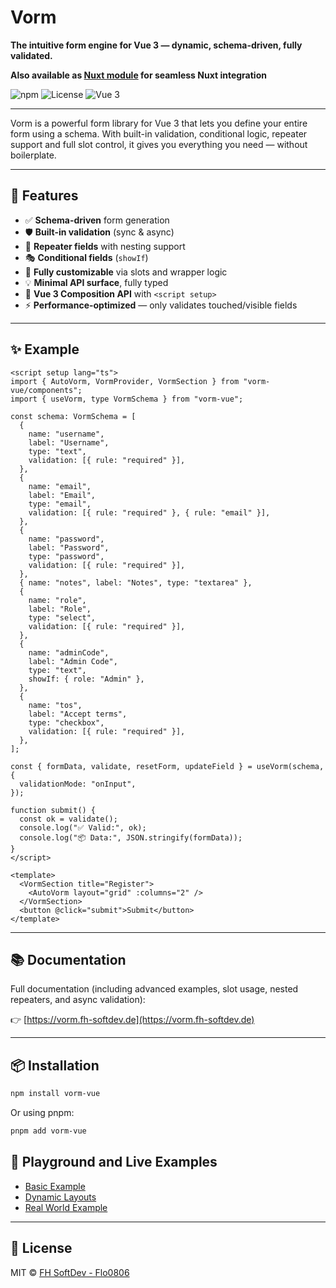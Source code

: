 # Vorm

**The intuitive form engine for Vue 3 — dynamic, schema-driven, fully validated.**

**Also available as [Nuxt module](https://npmjs.com/package/vorm-nuxt) for seamless Nuxt integration**

![npm](https://img.shields.io/npm/v/vorm-vue)
![License](https://img.shields.io/github/license/flo0806/vorm?cacheBust=1)
![Vue 3](https://img.shields.io/badge/vue-3.x-brightgreen)

---

Vorm is a powerful form library for Vue 3 that lets you define your entire form using a schema. With built-in validation, conditional logic, repeater support and full slot control, it gives you everything you need — without boilerplate.

---

## 🚀 Features

- ✅ **Schema-driven** form generation
- 🛡 **Built-in validation** (sync & async)
- 🔁 **Repeater fields** with nesting support
- 🎭 **Conditional fields** (`showIf`)
- 🎨 **Fully customizable** via slots and wrapper logic
- 💡 **Minimal API surface**, fully typed
- 🧩 **Vue 3 Composition API** with `<script setup>`
- ⚡ **Performance-optimized** — only validates touched/visible fields

---

## ✨ Example

```vue
<script setup lang="ts">
import { AutoVorm, VormProvider, VormSection } from "vorm-vue/components";
import { useVorm, type VormSchema } from "vorm-vue";

const schema: VormSchema = [
  {
    name: "username",
    label: "Username",
    type: "text",
    validation: [{ rule: "required" }],
  },
  {
    name: "email",
    label: "Email",
    type: "email",
    validation: [{ rule: "required" }, { rule: "email" }],
  },
  {
    name: "password",
    label: "Password",
    type: "password",
    validation: [{ rule: "required" }],
  },
  { name: "notes", label: "Notes", type: "textarea" },
  {
    name: "role",
    label: "Role",
    type: "select",
    validation: [{ rule: "required" }],
  },
  {
    name: "adminCode",
    label: "Admin Code",
    type: "text",
    showIf: { role: "Admin" },
  },
  {
    name: "tos",
    label: "Accept terms",
    type: "checkbox",
    validation: [{ rule: "required" }],
  },
];

const { formData, validate, resetForm, updateField } = useVorm(schema, {
  validationMode: "onInput",
});

function submit() {
  const ok = validate();
  console.log("✅ Valid:", ok);
  console.log("📦 Data:", JSON.stringify(formData));
}
</script>

<template>
  <VormSection title="Register">
    <AutoVorm layout="grid" :columns="2" />
  </VormSection>
  <button @click="submit">Submit</button>
</template>
```

---

## 📚 Documentation

Full documentation (including advanced examples, slot usage, nested repeaters, and async validation):

👉 [https://vorm.fh-softdev.de](https://vorm.fh-softdev.de)

---

## 📦 Installation

```bash
npm install vorm-vue
```

Or using pnpm:

```bash
pnpm add vorm-vue
```

## 🛝 Playground and Live Examples

- [Basic Example](https://stackblitz.com/edit/vitejs-vite-vexqxvur)
- [Dynamic Layouts](https://stackblitz.com/edit/vitejs-vite-fj6nyh4z)
- [Real World Example](https://stackblitz.com/edit/vitejs-vite-pdfe4po5)

---

## 🔗 License

MIT © [FH SoftDev - Flo0806](https://github.com/flo0806)
